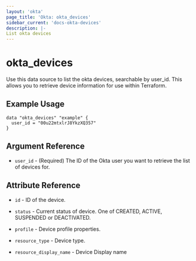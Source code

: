 ```yaml
---
layout: 'okta'
page_title: 'Okta: okta_devices'
sidebar_current: 'docs-okta-devices'
description: |-
List okta devices
---
```



# okta_devices

Use this data source to list the okta devices, searchable by user_id. This allows you to retrieve device information for use within Terraform.

## Example Usage

```hcl
data "okta_devices" "example" {
  user_id = "00u22mtxlrJ8YkzXQ357"
}
```

## Argument Reference

- `user_id` - (Required) The ID of the Okta user you want to retrieve the list of devices for.


## Attribute Reference

- `id` - ID of the device.

- `status` - Current status of device. One of CREATED, ACTIVE, SUSPENDED or DEACTIVATED.

- `profile` - Device profile properties.

- `resource_type` - Device type.

- `resource_display_name` - Device Display name

